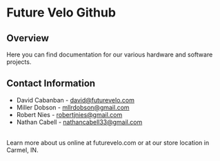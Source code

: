 # Future Velo Github

## Overview

Here you can find documentation for our various hardware and software projects.<br>

## Contact Information

* David Cabanban - david@futurevelo.com
* Miller Dobson - mllrdobson@gmail.com
* Robert Nies - robertjnies@gmail.com
* Nathan Cabell - nathancabell33@gmail.com
<br>
Learn more about us online at futurevelo.com or at our store location in Carmel, IN.

